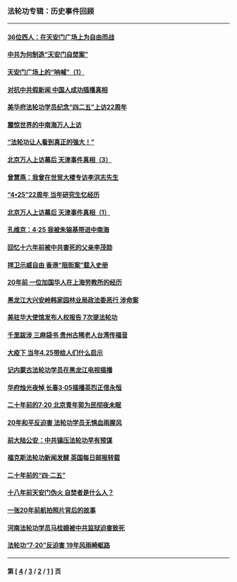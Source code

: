 ### 法轮功专辑：历史事件回顾
---
#### [36位西人：在天安门广场上为自由而战](../../pages/nf5793/n13390029.md?04180430) 
#### [中共为何制造“天安门自焚案”](../../pages/nf5793/n13183270.md?04180430) 
#### [天安门广场上的“呐喊”（1）](../../pages/nf5793/n13105277.md?04180430) 
#### [对抗中共假新闻 中国人成功插播真相](../../pages/nf5793/n12910618.md?04180430) 
#### [美华府法轮功学员纪念“四二五”上访22周年](../../pages/nf5793/n12904445.md?04180430) 
#### [震惊世界的中南海万人上访](../../pages/nf5793/n12903976.md?04180430) 
#### [“法轮功让人看到真正的强大！”](../../pages/nf5793/n12903195.md?04180430) 
#### [北京万人上访幕后 天津事件真相（3）](../../pages/nf5793/n12902807.md?04180430) 
#### [曾慧燕：我曾在世贸大楼专访李洪志先生](../../pages/nf5793/n12898729.md?04180430) 
#### [“4•25”22周年 当年研究生忆经历](../../pages/nf5793/n12894152.md?04180430) 
#### [北京万人上访幕后 天津事件真相（1）](../../pages/nf5793/n12885174.md?04180430) 
#### [孔维京：4·25 我被朱镕基带进中南海](../../pages/nf5793/n12864987.md?04180430) 
#### [回忆十六年前被中共害死的父亲李茂勋](../../pages/nf5793/n12880270.md?04180430) 
#### [捍卫示威自由 香港“阻街案”载入史册](../../pages/nf5793/n12811245.md?04180430) 
#### [20年前 一位加国华人在上海劳教所的经历](../../pages/nf5793/n12707932.md?04180430) 
#### [黑龙江大兴安岭韩家园林业局政法委恶行 涉命案](../../pages/nf5793/n12622815.md?04180430) 
#### [美驻华大使馆发布人权报告 7次提法轮功](../../pages/nf5793/n12520541.md?04180430) 
#### [千里跋涉 三麻袋书 贵州古稀老人台湾传福音](../../pages/nf5793/n12198750.md?04180430) 
#### [大疫下 当年4.25带给人们什么启示](../../pages/nf5793/n12058565.md?04180430) 
#### [记内蒙古法轮功学员在黑龙江电视插播](../../pages/nf5793/n11699194.md?04180430) 
#### [华府烛光夜悼 长春3·05插播英烈正信永恒](../../pages/nf5793/n11397432.md?04180430) 
#### [二十年前的7·20 北京青年郭为民彻夜未眠](../../pages/nf5793/n11354195.md?04180430) 
#### [20年和平反迫害 法轮功学员无惧血雨腥风](../../pages/nf5793/n11348279.md?04180430) 
#### [前大陆公安：中共镇压法轮功早有预谋](../../pages/nf5793/n11352168.md?04180430) 
#### [福克斯法轮功新闻发酵  英国每日邮报转载](../../pages/nf5793/n11285952.md?04180430) 
#### [二十年前的“四·二五”](../../pages/nf5793/n11207639.md?04180430) 
#### [十八年前天安门伪火 自焚者是什么人？](../../pages/nf5793/n10996556.md?04180430) 
#### [一张20年前航拍照片背后的故事](../../pages/nf5793/n10693797.md?04180430) 
#### [河南法轮功学员马桂娥被中共监狱迫害致死](../../pages/nf5793/n10684974.md?04180430) 
#### [法轮功“7‧20”反迫害 19年风雨崎岖路](../../pages/nf5793/n10570834.md?04180430) 

---
#### 第 [ [4](./4.md?04180430) / [3](./3.md?04180430) / [2](./2.md?04180430) / [1](./1.md?04180430) ] 页
